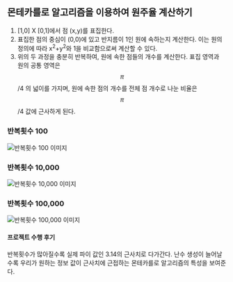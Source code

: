 ## 몬테카를로 알고리즘을 이용하여 원주율 계산하기

1. [1,0] X [0,1]에서 점 (x,y)를 표집한다.
2. 표집한 점의 중심이 (0,0)에 있고 반지름이 1인 원에 속하는지 계산한다. 이는 원의 정의에 따라 x<sup>2</sup>+y<sup>2</sup>와 1을 비교함으로써 계산할 수 있다.
3. 위의 두 과정을 충분히 반복하여, 원에 속한 점들의 개수를 계산한다. 표집 영역과 원의 공통 영역은 $$\pi$$/4 의 넓이를 가지며, 원에 속한 점의 개수를 전체 점 개수로 나눈 비율은 $$\pi$$/4 값에 근사하게 된다.

### 반복횟수 100
![반복횟수 100 이미지](https://i.esdrop.com/d/f/3X5MiUW5Gr/X8SUiltN0y.png)

### 반복횟수 10,000
![반복횟수 10,000 이미지](https://i.esdrop.com/d/t/3X5MiUW5Gr/iLHkx1xkvo.jpg)

### 반복횟수 100,000
![반복횟수 100,000 이미지](https://i.esdrop.com/d/t/3X5MiUW5Gr/5kUTtnvz94.jpg)

#### 프로젝트 수행 후기
 반복횟수가 많아질수록 실제 파이 값인 3.14의 근사치로 다가간다. 난수 생성이 늘어날수록 우리가 원하는 정보 값이 근사치에 근접하는 몬테카를로 알고리즘의 특성을 보여준다.
